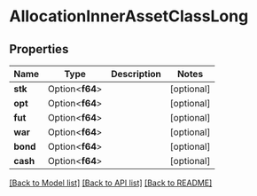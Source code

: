 # AllocationInnerAssetClassLong

## Properties

Name | Type | Description | Notes
------------ | ------------- | ------------- | -------------
**stk** | Option<**f64**> |  | [optional]
**opt** | Option<**f64**> |  | [optional]
**fut** | Option<**f64**> |  | [optional]
**war** | Option<**f64**> |  | [optional]
**bond** | Option<**f64**> |  | [optional]
**cash** | Option<**f64**> |  | [optional]

[[Back to Model list]](../README.md#documentation-for-models) [[Back to API list]](../README.md#documentation-for-api-endpoints) [[Back to README]](../README.md)


